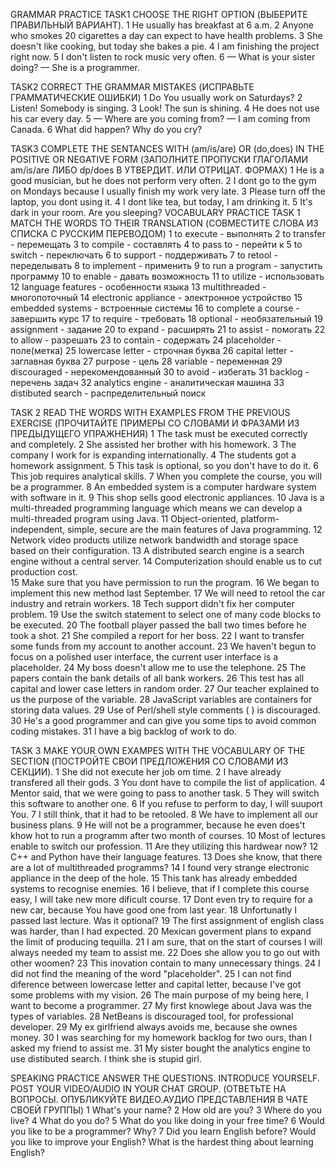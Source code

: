 GRAMMAR PRACTICE
TASK1
CHOOSE THE RIGHT OPTION (ВЫБЕРИТЕ ПРАВИЛЬНЫЙ ВАРИАНТ).
1 He usually has breakfast at 6 a.m.
2 Anyone who smokes 20 cigarettes a day can expect to have health problems.
3 She doesn't like cooking, but today she bakes a pie.
4 I am finishing the project right now.
5 I don't listen to rock music very often.
6  — What is your sister doing?
— She is a programmer.

TASK2
CORRECT THE GRAMMAR MISTAKES (ИСПРАВЬТЕ ГРАММАТИЧЕСКИЕ ОШИБКИ)
1 Do You usually work on Saturdays?
2 Listen! Somebody is singing.
3 Look! The sun is shining.
4 He does not use his car every day.
5 — Where are you coming from?
— I am coming from Canada.
6 What did happen? Why do you cry?

TASK3
COMPLETE THE SENTANCES WITH (am/is/are) OR (do,does) IN THE POSITIVE OR NEGATIVE FORM (ЗАПОЛНИТЕ ПРОПУСКИ ГЛАГОЛАМИ am/is/are ЛИБО dp/does В УТВЕРДИТ. ИЛИ ОТРИЦАТ. ФОРМАХ)
1 He is a good musician, but he does not perform very often.
2 I dont go to the gym on Mondays because I usually finish my work very late.
3 Please turn off the laptop, you dont using it.
4 I dont like tea, but today, I am drinking it.
5 It's dark in your room. Are you sleeping?
VOCABULARY PRACTICE
TASK 1
MATCH THE WORDS TO THEIR TRANSLATION (СОВМЕСТИТЕ СЛОВА ИЗ СПИСКА С РУССКИМ ПЕРЕВОДОМ)
1 to execute  - выполнять
2 to transfer - перемещать
3 to compile - составлять
4 to pass to - перейти к 
5 to switch - переключать
6 to support - поддерживать
7 to retool - переделывать
8 to implement - применить
9 to run a program - запустить программу
10 to enable - давать возможность
11 to utilize - использовать
12 language features - особенности языка
13 multithreaded - многопоточный
14 electronic appliance - электронное устройство
15 embedded systems - встроенные системы
16 to complete a course - завершить курс
17 to require - требовать
18 optional - необязательный
19 assignment - задание
20 to expand - расширять
21 to assist - помогать
22 to allow - разрешать
23 to contain - содержать
24 placeholder - поле(метка)
25 lowercase letter - строчная буква
26 capital letter - заглавная буква
27 purpose - цель
28 variable - переменная
29 discouraged - нерекомендованный
30 to avoid - избегать
31 backlog - перечень задач
32 analytics engine  - аналитическая машина
33 distibuted search  - распределительный поиск



TASK 2
READ THE WORDS WITH EXAMPLES FROM THE PREVIOUS EXERCISE (ПРОЧИТАЙТЕ ПРИМЕРЫ СО СЛОВАМИ И ФРАЗАМИ ИЗ ПРЕДЫДУЩЕГО УПРАЖНЕНИЯ) 
1 The task must be executed correctly and completely. 
2 She assisted her brother with his homework. 
3 The company I work for is expanding internationally.
4 The students got a homework assignment.
5 This task is optional, so you don't have to do it. 
6 This job requires analytical skills.
7 When you complete the course, you will be a programmer. 
8 An embedded system is a computer hardware system with software in it.
9 This shop sells good electronic appliances. 
10 Java is a multi-threaded programming language which means we can develop a multi-threaded program using Java.
11 Object-oriented, platform-independent, simple, secure are the main features of Java programming. 
12 Network video products utilize network bandwidth and storage space based on their configuration. 
13  A distributed search engine is a search engine without a central server.
14 Computerization should enable us to cut production cost.  
15 Make sure that you have permission to run the program. 
16 We began to implement this new method last September.
17  We will need to retool the car industry and retrain workers. 
18 Tech support didn't fix her computer problem.
19 Use the switch statement to select one of many code blocks to be executed.
20 The football player passed the ball two times before he took a shot. 
21 She compiled a report for her boss. 
22 I want to transfer some funds from my account to another account.
23 We haven't begun to focus on a polished user interface, the current user interface is a placeholder.
24 My boss doesn't allow me to use the telephone.
25 The papers contain the bank details of all bank workers.
26 This test has all capital and lower case letters in random order.
27 Our teacher explained to us the purpose of the variable. 
28 JavaScript variables are containers for storing data values.
29 Use of Perl/shell style comments ( ) is discouraged.
30 He's a good programmer and can give you some tips to avoid common coding mistakes. 
31 I have a big backlog of work to do.

TASK 3
MAKE YOUR OWN EXAMPES WITH THE VOCABULARY OF THE SECTION (ПОСТРОЙТЕ СВОИ ПРЕДЛОЖЕНИЯ СО СЛОВАМИ ИЗ СЕКЦИИ).
1 She did not execute her job om time.
2 I have already transfered all their gods.
3 You dont have to compile the list of application.
4 Mentor said, that we were going to pass to another task.
5 They will switch this software to another one.
6 If you refuse to perform to day, I will suuport You.
7 I still think, that it had to be retooled.
8 We have to implement all our business plans.
9 He will not be a programmer, because he even does't khow hot to run a programm after two month of courses.
10 Most of lectures enable to switch our profession.
11 Are they utilizing this hardwear now?
12 C++ and Python have their language features.
13 Does she know, that there are a lot of multithreaded programms?
14 I found very strange electronic appliance in the deep of the hole.
15 This tank has already embedded systems to recognise enemies.
16 I believe, that if I complete this course easy, I will take new more dificult course.
17 Dont even try to require for a new car, because You have good one from last year.
18 Unfortunatly I passed last lecture. Was it optional?
19 The first assignment of english class was harder, than I had expected.
20 Mexican goverment plans to expand the limit of producing tequilla.
21 I am sure, that on the start of courses I will always needed my team to assist me.
22 Does she allow you to go out with other woomen?
23 This inovation contain to many unnecessary things.
24 I did not find the meaning of the word "placeholder".
25 I can not find diference between lowercase letter and capital letter, because I've got some problems with my vision.
26 The main purpose of my being here, I want to become a programmer.
27 My first knowlege about Java was the types of variables.
28 NetBeans is discouraged tool, for professional developer.
29 My ex girlfriend always avoids me, because she ownes money.
30 I was searching for my homework backlog for two ours, than I asked my friend to assist me.
31 My sister bought the analytics engine to use distibuted search. I think she is stupid girl.



SPEAKING PRACTICE
ANSWER THE QUESTIONS. INTRODUCE YOURSELF. POST YOUR VIDEO/AUDIO IN YOUR CHAT GROUP. (ОТВЕТЬТЕ НА ВОПРОСЫ. ОПУБЛИКУЙТЕ ВИДЕО.АУДИО ПРЕДСТАВЛЕНИЯ В ЧАТЕ СВОЕЙ ГРУППЫ)
1 What's your name? 
2 How old are you? 
3 Where do you live?
4 What do you do?
5 What do you like doing in your free time?
6 Would you like to be a programmer? Why?
7 Did you learn English before? Would you like to improve your English? What is the hardest thing about learning English?
